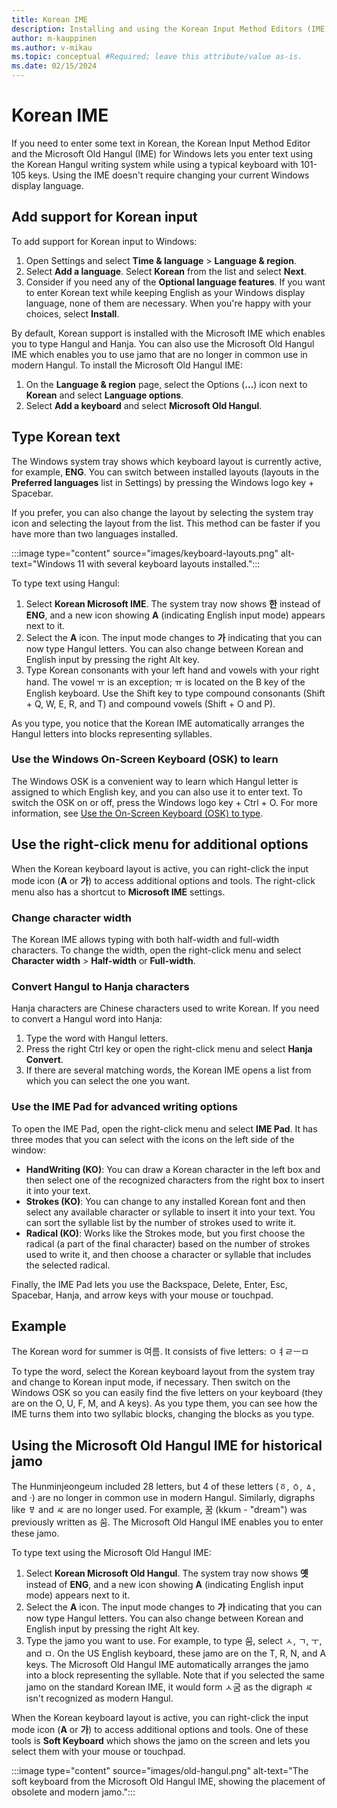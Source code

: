 ```yaml
---
title: Korean IME
description: Installing and using the Korean Input Method Editors (IME)
author: m-kauppinen
ms.author: v-mikau
ms.topic: conceptual #Required; leave this attribute/value as-is.
ms.date: 02/15/2024
---
```


# Korean IME

If you need to enter some text in Korean, the Korean Input Method Editor and the Microsoft Old Hangul (IME) for Windows lets you enter text using the Korean Hangul writing system while using a typical keyboard with 101-105 keys. Using the IME doesn't require changing your current Windows display language.

## Add support for Korean input

To add support for Korean input to Windows:

1. Open Settings and select **Time & language** > **Language & region**.
1. Select **Add a language**. Select **Korean** from the list and select **Next**.
1. Consider if you need any of the **Optional language features**. If you want to enter Korean text while keeping English as your Windows display language, none of them are necessary. When you're happy with your choices, select **Install**.

By default, Korean support is installed with the Microsoft IME which enables you to type Hangul and Hanja. You can also use the Microsoft Old Hangul IME which enables you to use jamo that are no longer in common use in modern Hangul. To install the Microsoft Old Hangul IME:

1. On the **Language & region** page, select the Options (**…**) icon next to **Korean** and select **Language options**.
1. Select **Add a keyboard** and select **Microsoft Old Hangul**.

## Type Korean text

The Windows system tray shows which keyboard layout is currently active, for example, **ENG**. You can switch between installed layouts (layouts in the **Preferred languages** list in Settings) by pressing the Windows logo key + Spacebar.

If you prefer, you can also change the layout by selecting the system tray icon and selecting the layout from the list. This method can be faster if you have more than two languages installed.

:::image type="content" source="images/keyboard-layouts.png" alt-text="Windows 11 with several keyboard layouts installed.":::

To type text using Hangul:

1. Select **Korean Microsoft IME**. The system tray now shows **한** instead of **ENG**, and a new icon showing **A** (indicating English input mode) appears next to it.
1. Select the **A** icon. The input mode changes to **가** indicating that you can now type Hangul letters. You can also change between Korean and English input by pressing the right Alt key.
1. Type Korean consonants with your left hand and vowels with your right hand. The vowel ㅠ is an exception; ㅠ is located on the B key of the English keyboard. Use the Shift key to type compound consonants (Shift + Q, W, E, R, and T) and compound vowels (Shift + O and P).

As you type, you notice that the Korean IME automatically arranges the Hangul letters into blocks representing syllables.

### Use the Windows On-Screen Keyboard (OSK) to learn

The Windows OSK is a convenient way to learn which Hangul letter is assigned to which English key, and you can also use it to enter text. To switch the OSK on or off, press the Windows logo key + Ctrl + O. For more information, see [Use the On-Screen Keyboard (OSK) to type](https://support.microsoft.com/en-us/windows/use-the-on-screen-keyboard-osk-to-type-ecbb5e08-5b4e-d8c8-f794-81dbf896267a).

## Use the right-click menu for additional options

When the Korean keyboard layout is active, you can right-click the input mode icon (**A** or **가**) to access additional options and tools. The right-click menu also has a shortcut to **Microsoft IME** settings.

### Change character width

The Korean IME allows typing with both half-width and full-width characters. To change the width, open the right-click menu and select **Character width** > **Half-width** or **Full-width**.

### Convert Hangul to Hanja characters

Hanja characters are Chinese characters used to write Korean. If you need to convert a Hangul word into Hanja:

1. Type the word with Hangul letters.
1. Press the right Ctrl key or open the right-click menu and select **Hanja Convert**.
1. If there are several matching words, the Korean IME opens a list from which you can select the one you want.

### Use the IME Pad for advanced writing options

To open the IME Pad, open the right-click menu and select **IME Pad**. It has three modes that you can select with the icons on the left side of the window:

- **HandWriting (KO)**: You can draw a Korean character in the left box and then select one of the recognized characters from the right box to insert it into your text.
- **Strokes (KO)**: You can change to any installed Korean font and then select any available character or syllable to insert it into your text. You can sort the syllable list by the number of strokes used to write it.
- **Radical (KO)**: Works like the Strokes mode, but you first choose the radical (a part of the final character) based on the number of strokes used to write it, and then choose a character or syllable that includes the selected radical.

Finally, the IME Pad lets you use the Backspace, Delete, Enter, Esc, Spacebar, Hanja, and arrow keys with your mouse or touchpad.

## Example

The Korean word for summer is 여름. It consists of five letters: ㅇㅕㄹㅡㅁ

To type the word, select the Korean keyboard layout from the system tray and change to Korean input mode, if necessary. Then switch on the Windows OSK so you can easily find the five letters on your keyboard (they are on the O, U, F, M, and A keys). As you type them, you can see how the IME turns them into two syllabic blocks, changing the blocks as you type.

## Using the Microsoft Old Hangul IME for historical jamo

The Hunminjeongeum included 28 letters, but 4 of these letters (ㆆ, ㆁ, ㅿ, and ·) are no longer in common use in modern Hangul. Similarly, digraphs like ㅸ and ㅼ are no longer used. For example, 꿈 (kkum - "dream") was previously written as ᄭᅮᆷ. The Microsoft Old Hangul IME enables you to enter these jamo.

To type text using the Microsoft Old Hangul IME:

1. Select **Korean Microsoft Old Hangul**. The system tray now shows **옛** instead of **ENG**, and a new icon showing **A** (indicating English input mode) appears next to it.
1. Select the **A** icon. The input mode changes to **가** indicating that you can now type Hangul letters. You can also change between Korean and English input by pressing the right Alt key.
1. Type the jamo you want to use. For example, to type ᄭᅮᆷ, select ㅅ, ㄱ, ㅜ, and ㅁ. On the US English keyboard, these jamo are on the T, R, N, and A keys. The Microsoft Old Hangul IME automatically arranges the jamo into a block representing the syllable. Note that if you selected the same jamo on the standard Korean IME, it would form ㅅ굼 as the digraph ㅼ isn't recognized as modern Hangul.

When the Korean keyboard layout is active, you can right-click the input mode icon (**A** or **가**) to access additional options and tools. One of these tools is **Soft Keyboard** which shows the jamo on the screen and lets you select them with your mouse or touchpad.

:::image type="content" source="images/old-hangul.png" alt-text="The soft keyboard from the Microsoft Old Hangul IME, showing the placement of obsolete and modern jamo.":::
